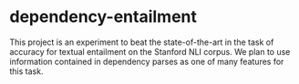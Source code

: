 # dependency-entailment

This project is an experiment to beat the state-of-the-art in the task of accuracy for textual entailment on the Stanford NLI corpus. We plan to use information contained in dependency parses as one of many features for this task. 
